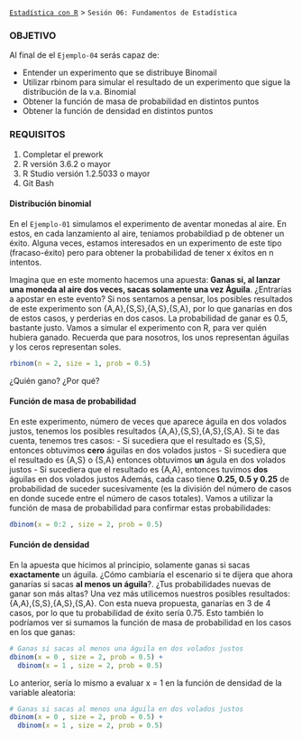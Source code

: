 [`Estadística con R`](../Readme.md) > `Sesión 06: Fundamentos de Estadística` 

### OBJETIVO

Al final de el `Ejemplo-04` serás capaz de:
- Entender un experimento que se distribuye Binomail
- Utilizar rbinom para simular el resultado de un experimento que sigue la distribución de la v.a. Binomial
- Obtener la función de masa de probabilidad en distintos puntos
- Obtener la función de densidad en distintos puntos

### REQUISITOS

1. Completar el prework
2. R versión 3.6.2 o mayor
3. R Studio versión 1.2.5033 o mayor 
4. Git Bash

#### Distribución binomial
  
En el `Ejemplo-01` simulamos el experimento de aventar monedas al aire. En estos, en cada lanzamiento al aire, teniamos probabildiad p de obtener un éxito. Alguna veces, estamos interesados en un experimento de este tipo (fracaso-éxito) pero para obtener la probabilidad de tener x éxitos en n intentos. 

Imagina que en este momento hacemos una apuesta: **Ganas si, al lanzar una moneda al aire dos veces, sacas solamente una vez Águila**. ¿Entrarías a apostar en este evento? Si nos sentamos a pensar, los posibles resultados de este experimento son {A,A},{S,S},{A,S},{S,A}, por lo que ganarías en dos de estos casos, y perderias en dos casos. La probabilidad de ganar es 0.5, bastante justo. Vamos a simular el experimento con R, para ver quién hubiera ganado. Recuerda que para nosotros, los unos representan águilas y los ceros representan soles.

```r 
rbinom(n = 2, size = 1, prob = 0.5)
```

¿Quién gano? ¿Por qué?

#### Función de masa de probabilidad

En este experimento, número de veces que aparece águila en dos volados justos, tenemos los posibles resultados  {A,A},{S,S},{A,S},{S,A}.
Si te das cuenta, tenemos tres casos:
	- Si sucediera que el resultado es {S,S}, entonces obtuvimos **cero** águilas en dos volados justos
	- Si sucediera que el resultado es {A,S} o {S,A} entonces obtuvimos **un** águla en dos volados justos
	- Si sucediera que el resultado es {A,A}, entonces tuvimos **dos** águilas en dos volados justos
Además, cada caso tiene **0.25, 0.5 y 0.25** de probabilidad de suceder sucesivamente (es la división del número de casos en donde sucede entre el número de casos totales). Vamos a utilizar la función de masa de probabilidad para confirmar estas probabilidades:

```r
dbinom(x = 0:2 , size = 2, prob = 0.5)
``` 

#### Función de densidad

En la apuesta que hicimos al principio, solamente ganas si sacas **exactamente** un águila. ¿Cómo cambiaría el escenario si te dijera que ahora ganarías si sacas **al menos un águila**?. ¿Tus probabilidades nuevas de ganar son más altas? Una vez más utilicemos nuestros posibles resultados:  {A,A},{S,S},{A,S},{S,A}. Con esta nueva propuesta, ganarías en 3 de 4 casos, por lo que tu probabilidad de éxito sería 0.75. Esto también lo podríamos ver si sumamos la función de masa de probabilidad en los casos en los que ganas:  

```r
# Ganas si sacas al menos una águila en dos volados justos
dbinom(x = 0 , size = 2, prob = 0.5) +
  dbinom(x = 1 , size = 2, prob = 0.5) 

```

Lo anterior, sería lo mismo a evaluar x = 1 en la función de densidad de la variable aleatoria: 
```r
# Ganas si sacas al menos una águila en dos volados justos
dbinom(x = 0 , size = 2, prob = 0.5) +
  dbinom(x = 1 , size = 2, prob = 0.5) 

```
